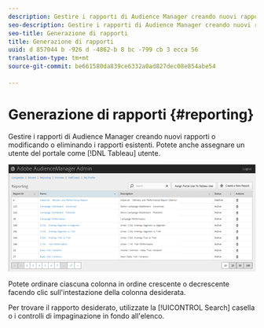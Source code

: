 ```yaml
---
description: Gestire i rapporti di Audience Manager creando nuovi rapporti o modificando o eliminando i rapporti esistenti. Potete anche assegnare un utente del portale come utente Tableau.
seo-description: Gestire i rapporti di Audience Manager creando nuovi rapporti o modificando o eliminando i rapporti esistenti. Potete anche assegnare un utente del portale come utente Tableau.
seo-title: Generazione di rapporti
title: Generazione di rapporti
uuid: d 857044 b -926 d -4862-b 8 bc -799 cb 3 ecca 56
translation-type: tm+mt
source-git-commit: be661580da839ce6332a0ad827dec08e854abe54

---
```



# Generazione di rapporti  {#reporting}

Gestire i rapporti di Audience Manager creando nuovi rapporti o modificando o eliminando i rapporti esistenti. Potete anche assegnare un utente del portale come [!DNL Tableau] utente.

<!-- c_reporting.xml -->

![](assets/reporting.png)

Potete ordinare ciascuna colonna in ordine crescente o decrescente facendo clic sull'intestazione della colonna desiderata.

Per trovare il rapporto desiderato, utilizzate la [!UICONTROL Search] casella o i controlli di impaginazione in fondo all'elenco.
